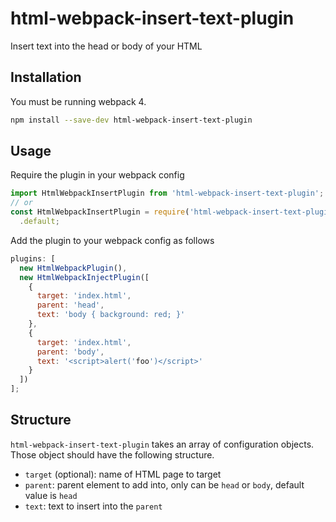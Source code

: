 # html-webpack-insert-text-plugin

Insert text into the head or body of your HTML

## Installation

You must be running webpack 4.

```bash
npm install --save-dev html-webpack-insert-text-plugin
```

## Usage

Require the plugin in your webpack config

```javascript
import HtmlWebpackInsertPlugin from 'html-webpack-insert-text-plugin';
// or
const HtmlWebpackInsertPlugin = require('html-webpack-insert-text-plugin')
  .default;
```

Add the plugin to your webpack config as follows

```javascript
plugins: [
  new HtmlWebpackPlugin(),
  new HtmlWebpackInjectPlugin([
    {
      target: 'index.html',
      parent: 'head',
      text: 'body { background: red; }'
    },
    {
      target: 'index.html',
      parent: 'body',
      text: '<script>alert('foo')</script>'
    }
  ])
];
```

## Structure

`html-webpack-insert-text-plugin` takes an array of configuration objects. Those object should have the following structure.

- `target` (optional): name of HTML page to target
- `parent`: parent element to add into, only can be `head` or `body`, default value is `head`
- `text`: text to insert into the `parent`
